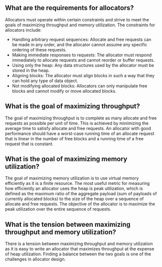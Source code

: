 ## What are the requirements for allocators?

Allocators must operate within certain constraints and strive to meet the goals of maximizing throughput and memory utilization. The constraints for allocators include:

-   Handling arbitrary request sequences: Allocate and free requests can be made in any order, and the allocator cannot assume any specific ordering of these requests.
-   Making immediate responses to requests: The allocator must respond immediately to allocate requests and cannot reorder or buffer requests.
-   Using only the heap: Any data structures used by the allocator must be stored in the heap.
-   Aligning blocks: The allocator must align blocks in such a way that they can hold any type of data object.
-   Not modifying allocated blocks: Allocators can only manipulate free blocks and cannot modify or move allocated blocks.

## What is the goal of maximizing throughput?

The goal of maximizing throughput is to complete as many allocate and free requests as possible per unit of time. This is achieved by minimizing the average time to satisfy allocate and free requests. An allocator with good performance should have a worst-case running time of an allocate request that is linear in the number of free blocks and a running time of a free request that is constant.

## What is the goal of maximizing memory utilization?

The goal of maximizing memory utilization is to use virtual memory efficiently as it is a finite resource. The most useful metric for measuring how efficiently an allocator uses the heap is peak utilization, which is defined as the maximum ratio of the aggregate payload (sum of payloads of currently allocated blocks) to the size of the heap over a sequence of allocate and free requests. The objective of the allocator is to maximize the peak utilization over the entire sequence of requests.

## What is the tension between maximizing throughput and memory utilization?

There is a tension between maximizing throughput and memory utilization as it is easy to write an allocator that maximizes throughput at the expense of heap utilization. Finding a balance between the two goals is one of the challenges in allocator design.
